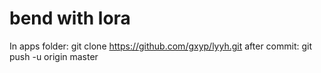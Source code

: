 # bend with lora
In apps folder: git clone https://github.com/gxyp/lyyh.git
after commit: git push -u origin master
